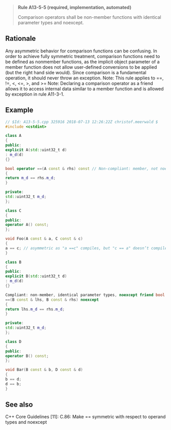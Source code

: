 > **Rule A13-5-5 (required, implementation, automated)**
>
> Comparison operators shall be non-member functions with
> identical parameter types and noexcept.

## Rationale

Any asymmetric behavior for comparison functions can be confusing. In order to
achieve fully symmetric treatment, comparison functions need to be defined as nonmember functions, as the implicit object parameter of a member function does not
allow user-defined conversions to be applied (but the right hand side would).
Since comparison is a fundamental operation, it should never throw an exception.
Note: This rule applies to ==, !=, <, <=, >, and >=
Note: Declaring a comparison operator as a friend allows it to access internal data
similar to a member function and is allowed by exception in rule A11-3-1.

## Example

```cpp
// $Id: A13-5-5.cpp 325916 2018-07-13 12:26:22Z christof.meerwald $
#include <cstdint>

class A
{
public:
explicit A(std::uint32_t d)
: m_d(d)
{}

bool operator ==(A const & rhs) const // Non-compliant: member, not noexcept
{
return m_d == rhs.m_d;
}

private:
std::uint32_t m_d;
};

class C
{
public:
operator A() const;
};

void Foo(A const & a, C const & c)
{
a == c; // asymmetric as "a ==c" compiles, but "c == a" doesn’t compile
}

class B
{
public:
explicit B(std::uint32_t d)
: m_d(d)
{}

Compliant: non-member, identical parameter types, noexcept friend bool operator
==(B const & lhs, B const & rhs) noexcept
{
return lhs.m_d == rhs.m_d;
}

private:
std::uint32_t m_d;
};

class D
{
public:
operator B() const;
};

void Bar(B const & b, D const & d)
{
b == d;
d == b;
}

```

## See also

C++ Core Guidelines [11]: C.86: Make == symmetric with respect to operand
types and noexcept
